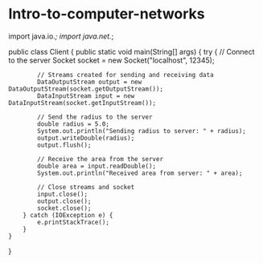 # Intro-to-computer-networks

import java.io.*;
import java.net.*;

public class Client {
    public static void main(String[] args) {
        try {
            // Connect to the server
            Socket socket = new Socket("localhost", 12345);

            // Streams created for sending and receiving data
            DataOutputStream output = new DataOutputStream(socket.getOutputStream());
            DataInputStream input = new DataInputStream(socket.getInputStream());

            // Send the radius to the server
            double radius = 5.0; 
            System.out.println("Sending radius to server: " + radius);
            output.writeDouble(radius);
            output.flush();

            // Receive the area from the server
            double area = input.readDouble();
            System.out.println("Received area from server: " + area);

            // Close streams and socket
            input.close();
            output.close();
            socket.close();
        } catch (IOException e) {
            e.printStackTrace();
        }
    }
}

